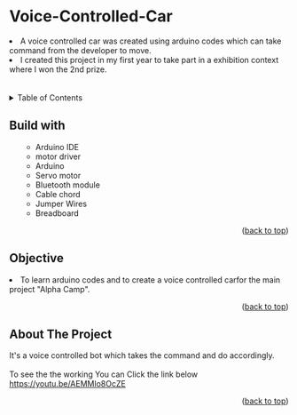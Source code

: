 # Voice-Controlled-Car
<li>A voice controlled car was created using arduino codes which can take command from the developer to move.</li>
<li>I created this project in my first year to take part in a exhibition context where I won the 2nd prize.</li>
<br>
  <br>

<!-- TABLE OF CONTENTS -->

<details>
  <summary>Table of Contents</summary>
  <ol>
    <ul>
       <li><a href="#built-with">Built With</a></li>
      <li><a href="#Objective">Objective</a></li>
      <li><a href="#about-the-project">About The Project</a></li>
      </ul>
  </ol>
</details>

<!-- Built with -->
## Build with
<ol>
    <ul>
      <li>Arduino IDE</li>
      <li> motor driver </li>
      <li>Arduino </li>
       <li>Servo motor</li>
      <li> Bluetooth module </li>
       <li>Cable chord</li>
      <li>Jumper Wires</li>
      <li>Breadboard</li>
     <!-- <li><a href="https://www.javascript.com/">JavaScript</a></li> -->
      </ul>
  <p align="right">(<a href="#Voice-Controlled-Car">back to top</a>)</p>
  </ol>
  
## Objective
<li>To learn arduino codes and to create a voice controlled carfor the main project "Alpha Camp".</li>
<p align="right">(<a href="#Voice-Controlled-Car">back to top</a>)</p>


<!-- ABOUT THE PROJECT -->
## About The Project
It's a voice controlled bot which takes the command and do accordingly.
<br>
<br>
To see the the working You can Click the link below
<br>
https://youtu.be/AEMMlo8OcZE


<p align="right">(<a href="#Voice-Controlled-Car">back to top</a>)</p>





